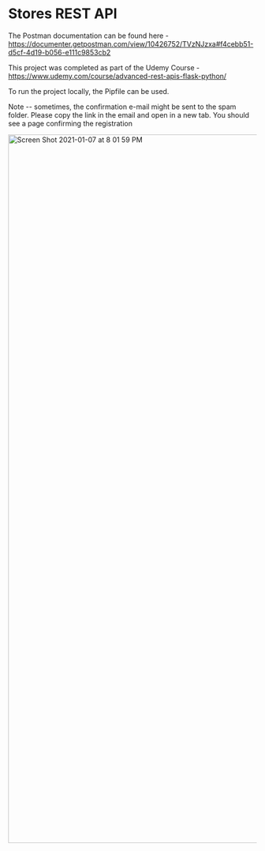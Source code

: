# Stores REST API
 
 The Postman documentation can be found here - https://documenter.getpostman.com/view/10426752/TVzNJzxa#f4cebb51-d5cf-4d19-b056-e111c9853cb2
 
 This project was completed as part of the Udemy Course - https://www.udemy.com/course/advanced-rest-apis-flask-python/
 
 To run the project locally, the Pipfile can be used. 

 Note -- sometimes, the confirmation e-mail might be sent to the spam folder. Please copy the link in the email and open in a new tab. You should see a page  confirming the registration 

 <img width="1436" alt="Screen Shot 2021-01-07 at 8 01 59 PM" src="https://user-images.githubusercontent.com/37994733/103904407-3e8c0100-5123-11eb-9eb6-fe8df829c2a6.png">
